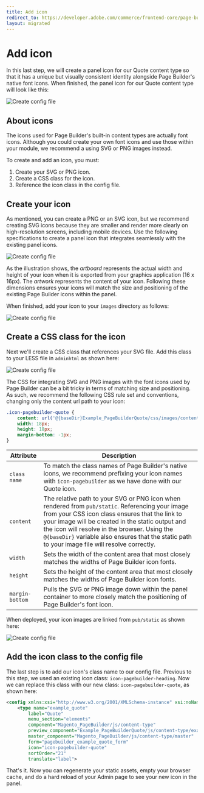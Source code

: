 ```yaml
---
title: Add icon
redirect_to: https://developer.adobe.com/commerce/frontend-core/page-builder/content-types/create/add-icon
layout: migrated
---
```


# Add icon

In this last step, we will create a panel icon for our Quote content type so that it has a unique but visually consistent identity alongside Page Builder's native font icons. When finished, the panel icon for our Quote content type will look like this:

![Create config file](../../images/step6-quote-panel-icon.png)

## About icons

The icons used for Page Builder's built-in content types are actually font icons. Although you could create your own font icons and use those within your module, we recommend a using SVG or PNG images instead.

To create and add an icon, you must:

1. Create your SVG or PNG icon.
1. Create a CSS class for the icon.
1. Reference the icon class in the config file.

## Create your icon

As mentioned, you can create a PNG or an SVG icon, but we recommend creating SVG icons because they are smaller and render more clearly on high-resolution screens, including mobile devices. Use the following specifications to create a panel icon that integrates seamlessly with the existing panel icons.

![Create config file](../../images/step6-icon-properties.png)

As the illustration shows, the *artboard* represents the actual width and height of your icon when it is exported from your graphics application (16 x 16px). The *artwork* represents the content of your icon. Following these dimensions ensures your icons will match the size and positioning of the existing Page Builder icons within the panel.

When finished, add your icon to your `images` directory as follows:

![Create config file](../../images/step6-add-icon.png)

## Create a CSS class for the icon

Next we'll create a CSS class that references your SVG file. Add this class to your LESS file in `adminhtml` as shown here:

![Create config file](../../images/step6-icon-style.png)

The CSS for integrating SVG and PNG images with the font icons used by Page Builder can be a bit tricky in terms of matching size and positioning. As such, we recommend the following CSS rule set and conventions, changing only the content url path to your icon:

```css
.icon-pagebuilder-quote {
    content: url('@{baseDir}Example_PageBuilderQuote/css/images/content-type/example-quote/appearance/icon-pagebuilder-quote.svg');
    width: 18px;
    height: 18px;
    margin-bottom: -1px;
}
```

| Attribute       | Description                                                                                                                                                                                                                                                                                                                                                |
|-----------------|------------------------------------------------------------------------------------------------------------------------------------------------------------------------------------------------------------------------------------------------------------------------------------------------------------------------------------------------------------|
| `class name`    | To match the class names of Page Builder's native icons, we recommend prefixing your icon names with `icon-pagebuilder` as we have done with our Quote icon.                                                                                                                                                                                               |
| `content`       | The relative path to your SVG or PNG icon when rendered from `pub/static`. Referencing your image from your CSS icon class ensures that the link to your image will be created in the static output and the icon will resolve in the browser. Using the `@{baseDir}` variable also ensures that the static path to your image file will resolve correctly. |
| `width`         | Sets the width of the content area that most closely matches the widths of Page Builder icon fonts.                                                                                                                                                                                                                                                        |
| `height`        | Sets the height of the content area that most closely matches the widths of Page Builder icon fonts.                                                                                                                                                                                                                                                       |
| `margin-bottom` | Pulls the SVG or PNG image down within the panel container to more closely match the positioning of Page Builder's font icon.                                                                                                                                                                                                                              |

When deployed, your icon images are linked from `pub/static` as shown here:

![Create config file](../../images/step6-icon-link-static.png)

## Add the icon class to the config file

The last step is to add our icon's class name to our config file. Previous to this step, we used an existing icon class: `icon-pagebuilder-heading`. Now we can replace this class with our new class: `icon-pagebuilder-quote`, as shown here:

```xml
<config xmlns:xsi="http://www.w3.org/2001/XMLSchema-instance" xsi:noNamespaceSchemaLocation="urn:magento:module:Magento_PageBuilder:etc/content_type.xsd">
    <type name="example_quote"
        label="Quote"
        menu_section="elements"
        component="Magento_PageBuilder/js/content-type"
        preview_component="Example_PageBuilderQuote/js/content-type/example-quote/preview"
        master_component="Magento_PageBuilder/js/content-type/master"
        form="pagebuilder_example_quote_form"
        icon="icon-pagebuilder-quote"
        sortOrder="21"
        translate="label">
```

That's it. Now you can regenerate your static assets, empty your browser cache, and do a hard reload of your Admin page to see your new icon in the panel.

